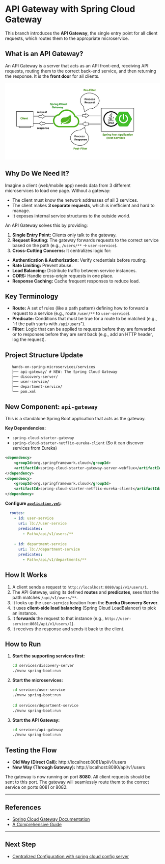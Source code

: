 # API Gateway with Spring Cloud Gateway

This branch introduces the **API Gateway**, the single entry point for all client requests, which routes them to the appropriate microservice.

## What is an API Gateway?

An API Gateway is a server that acts as an API front-end, receiving API requests, routing them to the correct back-end service, and then returning the response. It is the **front door** for all clients.

![API Gateway Diagram](resources/api-gateway.png)

## Why Do We Need It?

Imagine a client (web/mobile app) needs data from 3 different microservices to load one page. Without a gateway:
*   The client must know the network addresses of all 3 services.
*   The client makes **3 separate requests**, which is inefficient and hard to manage.
*   It exposes internal service structures to the outside world.

An API Gateway solves this by providing:
1.  **Single Entry Point:** Clients only talk to the gateway.
2.  **Request Routing:** The gateway forwards requests to the correct service based on the path (e.g., `/users/**` -> `user-service`).
3.  **Cross-Cutting Concerns:** It centralizes logic for:
   *   **Authentication & Authorization:** Verify credentials before routing.
   *   **Rate Limiting:** Prevent abuse.
   *   **Load Balancing:** Distribute traffic between service instances.
   *   **CORS:** Handle cross-origin requests in one place.
   *   **Response Caching:** Cache frequent responses to reduce load.

## Key Terminology

*   **Route:** A set of rules (like a path pattern) defining how to forward a request to a service (e.g., route `/user/**` to `user-service`).
*   **Predicate:** Conditions that must be true for a route to be matched (e.g., "if the path starts with `/api/users`").
*   **Filter:** Logic that can be applied to requests before they are forwarded or to responses before they are sent back (e.g., add an HTTP header, log the request).

## Project Structure Update
```angular2html
   hands-on-spring-microservices/services
   ├── api-gateway/ # NEW: The Spring Cloud Gateway
   ├── discovery-server/
   ├── user-service/
   ├── department-service/
   └── pom.xml
```


## New Component: `api-gateway`

This is a standalone Spring Boot application that acts as the gateway.

**Key Dependencies:**
*   `spring-cloud-starter-gateway`
*   `spring-cloud-starter-netflix-eureka-client` (So it can discover services from Eureka)

```xml
<dependency>
    <groupId>org.springframework.cloud</groupId>
    <artifactId>spring-cloud-starter-gateway-server-webflux</artifactId>
</dependency>
<dependency>
    <groupId>org.springframework.cloud</groupId>
    <artifactId>spring-cloud-starter-netflix-eureka-client</artifactId>
</dependency>
```
**Configure [`application.yml`](services/api-gateway/src/main/resources/application.yml):**
```yaml
  routes:
    - id: user-service
      uri: lb://user-service
      predicates:
        - Path=/api/v1/users/**

    - id: department-service
      uri: lb://department-service
      predicates:
        - Path=/api/v1/departments/**
```

## How It Works

1.  A client sends a request to `http://localhost:8080/api/v1/users/1`.
2.  The API Gateway, using its defined **routes** and **predicates**, sees that the path matches `/api/v1/users/**`.
3.  It looks up the `user-service` location from the **Eureka Discovery Server**.
4.  It uses **client-side load balancing** (Spring Cloud LoadBalancer) to pick an instance.
5.  It **forwards** the request to that instance (e.g., `http://user-service:8081/api/v1/users/1`).
6.  It receives the response and sends it back to the client.

## How to Run

1.  **Start the supporting services first:**
    ```bash
    cd services/discovery-server
    ./mvnw spring-boot:run
    ```

2.  **Start the microservices:**
    ```bash
    cd services/user-service
    ./mvnw spring-boot:run

    cd services/department-service
    ./mvnw spring-boot:run
    ```

3.  **Start the API Gateway:**
    ```bash
    cd services/api-gateway
    ./mvnw spring-boot:run
    ```

## Testing the Flow

*   **Old Way (Direct Call):** http://localhost:8081/api/v1/users
*   **New Way (Through Gateway):** http://localhost:8080/api/v1/users

The gateway is now running on port **8080**. All client requests should be sent to this port. The gateway will seamlessly route them to the correct service on ports 8081 or 8082.

---

## References
*   [Spring Cloud Gateway Documentation](https://docs.spring.io/spring-cloud-gateway/reference/index.html)
*   [A Comprehensive Guide](https://medium.com/@gauravraisinghani1998/implementing-spring-cloud-gateway-a-comprehensive-guide-3498aaacfdca)
---
## Next Step
*   [Centralized Configuration with spring cloud config server](https://github.com/MdShohanurRahman/hands-on-spring-microservices/tree/config-server)